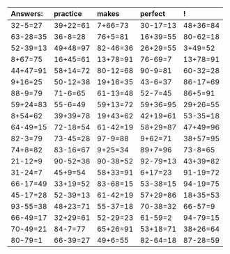 | Answers: | practice | makes | perfect | ! |
| :--- | :--- | :--- | :--- | :--- |
| 32-5=27 | 39+22=61 | 7+66=73 | 30-17=13 | 48+36=84 | 
| 63-28=35 | 36-8=28 | 76+5=81 | 16+39=55 | 80-62=18 | 
| 52-39=13 | 49+48=97 | 82-46=36 | 26+29=55 | 3+49=52 | 
| 8+67=75 | 16+45=61 | 13+78=91 | 76-69=7 | 13+78=91 | 
| 44+47=91 | 58+14=72 | 80-12=68 | 90-9=81 | 60-32=28 | 
| 9+16=25 | 50-12=38 | 19+16=35 | 43-6=37 | 86-17=69 | 
| 88-9=79 | 71-6=65 | 61-13=48 | 52-7=45 | 86+5=91 | 
| 59+24=83 | 55-6=49 | 59+13=72 | 59+36=95 | 29+26=55 | 
| 8+54=62 | 39+39=78 | 19+43=62 | 42+19=61 | 53-35=18 | 
| 64-49=15 | 72-18=54 | 61-42=19 | 58+29=87 | 47+49=96 | 
| 82-3=79 | 73-45=28 | 97-9=88 | 9+62=71 | 38+57=95 | 
| 74+8=82 | 83-16=67 | 9+25=34 | 89+7=96 | 73-8=65 | 
| 21-12=9 | 90-52=38 | 90-38=52 | 92-79=13 | 43+39=82 | 
| 31-24=7 | 45+9=54 | 58+33=91 | 6+17=23 | 91-19=72 | 
| 66-17=49 | 33+19=52 | 83-68=15 | 53-38=15 | 94-19=75 | 
| 45-17=28 | 52-39=13 | 61-42=19 | 57+29=86 | 18+35=53 | 
| 93-55=38 | 48+23=71 | 55-37=18 | 70-38=32 | 66-57=9 | 
| 66-49=17 | 32+29=61 | 52-29=23 | 61-59=2 | 94-79=15 | 
| 70-49=21 | 84-7=77 | 65+26=91 | 53+18=71 | 38+26=64 | 
| 80-79=1 | 66-39=27 | 49+6=55 | 82-64=18 | 87-28=59 | 

